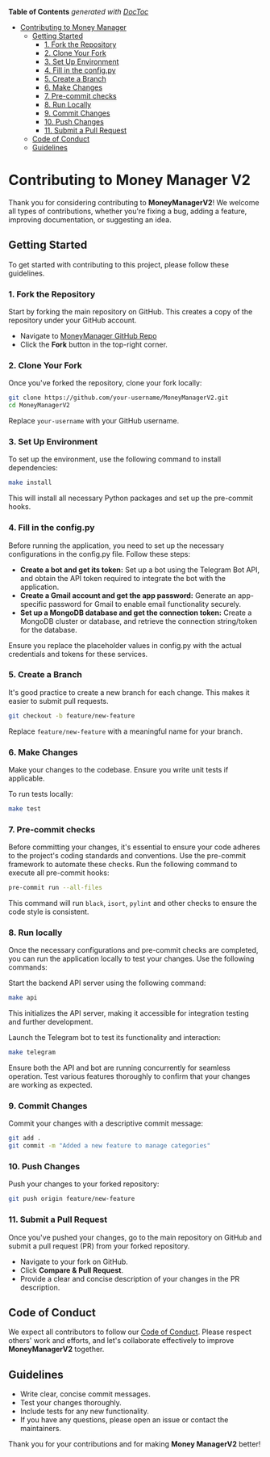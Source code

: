 <!-- START doctoc generated TOC please keep comment here to allow auto update -->
<!-- DON'T EDIT THIS SECTION, INSTEAD RE-RUN doctoc TO UPDATE -->
**Table of Contents**  *generated with [DocToc](https://github.com/thlorenz/doctoc)*

- [Contributing to Money Manager](#contributing-to-money-manager)
  - [Getting Started](#getting-started)
    - [1. Fork the Repository](#1-fork-the-repository)
    - [2. Clone Your Fork](#2-clone-your-fork)
    - [3. Set Up Environment](#3-set-up-environment)
    - [4. Fill in the config.py]()
    - [5. Create a Branch](#5-create-a-branch)
    - [6. Make Changes](#6-make-changes)
    - [7. Pre-commit checks]()
    - [8. Run Locally]()
    - [9. Commit Changes](#9-commit-changes)
    - [10. Push Changes](#10-push-changes)
    - [11. Submit a Pull Request](#11-submit-a-pull-request)
  - [Code of Conduct](#code-of-conduct)
  - [Guidelines](#guidelines)

<!-- END doctoc generated TOC please keep comment here to allow auto update -->

# Contributing to Money Manager V2

Thank you for considering contributing to **MoneyManagerV2**! We welcome all types of contributions, whether you're fixing a bug, adding a feature, improving documentation, or suggesting an idea.

## Getting Started

To get started with contributing to this project, please follow these guidelines.

### 1. Fork the Repository

Start by forking the main repository on GitHub. This creates a copy of the repository under your GitHub account.

- Navigate to [MoneyManager GitHub Repo](https://github.com/gitsetgopack/MoneyManagerV2)
- Click the **Fork** button in the top-right corner.

### 2. Clone Your Fork

Once you've forked the repository, clone your fork locally:

```bash
git clone https://github.com/your-username/MoneyManagerV2.git
cd MoneyManagerV2
```

Replace `your-username` with your GitHub username.

### 3. Set Up Environment

To set up the environment, use the following command to install dependencies:

```bash
make install
```

This will install all necessary Python packages and set up the pre-commit hooks.

### 4. Fill in the config.py

Before running the application, you need to set up the necessary configurations in the config.py file. Follow these steps:

- **Create a bot and get its token:** Set up a bot using the Telegram Bot API, and obtain the API token required to integrate the bot with the application.
- **Create a Gmail account and get the app password:** Generate an app-specific password for Gmail to enable email functionality securely.
- **Set up a MongoDB database and get the connection token:** Create a MongoDB cluster or database, and retrieve the connection string/token for the database.

Ensure you replace the placeholder values in config.py with the actual credentials and tokens for these services.

### 5. Create a Branch

It's good practice to create a new branch for each change. This makes it easier to submit pull requests.

```bash
git checkout -b feature/new-feature
```

Replace `feature/new-feature` with a meaningful name for your branch.

### 6. Make Changes

Make your changes to the codebase. Ensure you write unit tests if applicable.

To run tests locally:

```bash
make test
```

### 7. Pre-commit checks

Before committing your changes, it's essential to ensure your code adheres to the project's coding standards and conventions. Use the pre-commit framework to automate these checks. Run the following command to execute all pre-commit hooks:

```bash
pre-commit run --all-files
```

This command will run `black`, `isort`, `pylint` and other checks to ensure the code style is consistent.

### 8. Run locally

Once the necessary configurations and pre-commit checks are completed, you can run the application locally to test your changes. Use the following commands:

Start the backend API server using the following command:
```bash
make api
```
This initializes the API server, making it accessible for integration testing and further development.

Launch the Telegram bot to test its functionality and interaction:
```bash
make telegram
```
Ensure both the API and bot are running concurrently for seamless operation. Test various features thoroughly to confirm that your changes are working as expected.

### 9. Commit Changes

Commit your changes with a descriptive commit message:

```bash
git add .
git commit -m "Added a new feature to manage categories"
```

### 10. Push Changes

Push your changes to your forked repository:

```bash
git push origin feature/new-feature
```

### 11. Submit a Pull Request

Once you've pushed your changes, go to the main repository on GitHub and submit a pull request (PR) from your forked repository.

- Navigate to your fork on GitHub.
- Click **Compare & Pull Request**.
- Provide a clear and concise description of your changes in the PR description.

## Code of Conduct

We expect all contributors to follow our [Code of Conduct](CODE_OF_CONDUCT.md). Please respect others' work and efforts, and let's collaborate effectively to improve **MoneyManagerV2** together.

## Guidelines

- Write clear, concise commit messages.
- Test your changes thoroughly.
- Include tests for any new functionality.
- If you have any questions, please open an issue or contact the maintainers.

Thank you for your contributions and for making **Money ManagerV2** better!
